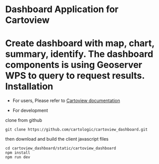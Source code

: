 # Dashboard Application for Cartoview
Create dashboard with map, chart, summary, identify. The dashboard components is using Geoserver WPS to query to request results.
Installation
============
- For users, Please refer to [Cartoview documentation](http://cartologic.github.io/market/)

- For development

clone from github
```
git clone https://github.com/cartologic/cartoview_dashboard.git
```
then download and build the client javascript files
```
cd cartoview_dashboard/static/cartoview_dashboard
npm install
npm run dev
```
